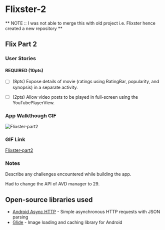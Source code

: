# Flixster-2
** NOTE  :: I was not able to merge this with old project i.e. Flixster hence created a new repository **
## Flix Part 2

### User Stories

#### REQUIRED (10pts)

- [ ] (8pts) Expose details of movie (ratings using RatingBar, popularity, and synopsis) in a separate activity.
- [ ] (2pts) Allow video posts to be played in full-screen using the YouTubePlayerView.


### App Walkthough GIF

![Flixster-part2](https://user-images.githubusercontent.com/61173798/107174595-79ca5b80-697f-11eb-8ead-b73899da65d5.gif)


### GIF Link 
[Flixster-part2](https://user-images.githubusercontent.com/61173798/107174595-79ca5b80-697f-11eb-8ead-b73899da65d5.gif)


### Notes

Describe any challenges encountered while building the app.

Had to change the API of AVD manager to 29.

## Open-source libraries used
- [Android Async HTTP](https://github.com/codepath/CPAsyncHttpClient) - Simple asynchronous HTTP requests with JSON parsing
- [Glide](https://github.com/bumptech/glide) - Image loading and caching library for Android


